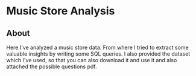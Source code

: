 # Music Store Analysis 

## About

Here I've analyzed a music store data. From where I tried to extract some valuable insights by writing some SQL queries.
I also provided the dataset which I've used, so that you can also download it and use it and also attached the possible questions pdf.

